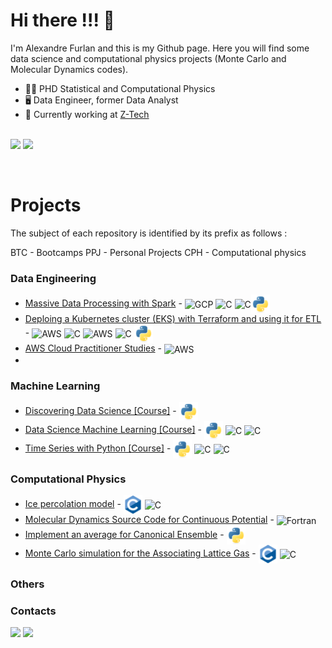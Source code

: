 # Hi there !!! 👋

I'm Alexandre Furlan and this is my Github page. Here you will find some data science and computational physics projects (Monte Carlo and Molecular Dynamics codes).
  
- 🧔🏻 PHD Statistical and Computational Physics
- 🖥 Data Engineer, former Data Analyst 
- 🏢 Currently working at [Z-Tech](https://github.com/ztech-company)  

<br>

<div>
  <img height="140em" src="https://github-readme-stats.vercel.app/api?username=apfurlan&show_icon=true&theme=prussian&include_all_commits=true&count_private=true"/> 
  <img height="140em" src="https://github-readme-stats.vercel.app/api/top-langs/?username=apfurlan&layout=compact&langs_count=16&theme=prussian"/> 
</div>

&nbsp;

 

# Projects 

The subject of each repository is identified by its prefix as follows : 

BTC - Bootcamps
PPJ - Personal Projects
CPH - Computational physics


### Data Engineering
- [Massive Data Processing with Spark](https://github.com/apfurlan/Cloud_Data_Engineer) -  <img align="center" alt="GCP" height="30" width="30" src="https://static.cdnlogo.com/logos/g/74/google-cloud.svg"> <img align="center" alt="C" height="30" width="30" src="https://symbols.getvecta.com/stencil_28/61_sql-database-generic.90b41636a8.svg"> <img align="center" alt="C" height="30" width="30" src="https://www.instana.com/media/01_INSTANA_IconSet_ApacheSpark.svg"><img align="center" alt="Python" height="30" width="30" src="https://raw.githubusercontent.com/devicons/devicon/master/icons/python/python-original.svg">
- [Deploing a Kubernetes cluster (EKS) with Terraform and using it for ETL](https://github.com/apfurlan/terraform_AWS_k8s_airflow_supserset) - <img align="center" alt="AWS" height="30" width="40" src="https://upload.wikimedia.org/wikipedia/commons/thumb/5/5c/AWS_Simple_Icons_AWS_Cloud.svg/768px-AWS_Simple_Icons_AWS_Cloud.svg.png?20191001220601"> <img align="center" alt="C" height="30" width="30" src="https://cdn.icon-icons.com/icons2/2107/PNG/512/file_type_terraform_icon_130125.png"> <img align="center" alt="AWS" height="30" width="40" src="https://seeklogo.com/images/K/kubernetes-logo-3A67038EAB-seeklogo.com.png"> <img align="center" alt="C" height="30" width="30" src="https://seeklogo.com/images/A/airflow-logo-A19E5B6709-seeklogo.com.png"> <img align="center" alt="Python" height="30" width="30" src="https://raw.githubusercontent.com/devicons/devicon/master/icons/python/python-original.svg">
- [AWS Cloud Practitioner Studies](https://github.com/apfurlan/AWS_Cloud_Practitioner_Studies) - <img align="center" alt="AWS" height="30" width="40" src="https://upload.wikimedia.org/wikipedia/commons/thumb/5/5c/AWS_Simple_Icons_AWS_Cloud.svg/768px-AWS_Simple_Icons_AWS_Cloud.svg.png?20191001220601">
- 
### Machine Learning
- [Discovering Data Science [Course]](https://github.com/apfurlan/CursoDDS) -  <img align="center" alt="Python" height="30" width="30" src="https://raw.githubusercontent.com/devicons/devicon/master/icons/python/python-original.svg"> 
- [Data Science Machine Learning [Course]](https://github.com/apfurlan/DataScienceMachineLearning) - <img align="center" alt="Python" height="30" width="30" src="https://raw.githubusercontent.com/devicons/devicon/master/icons/python/python-original.svg"> <img align="center" alt="C" height="30" width="35" src="https://upload.wikimedia.org/wikipedia/commons/thumb/0/05/Scikit_learn_logo_small.svg/260px-Scikit_learn_logo_small.svg.png"> <img align="center" alt="C" height="30" width="30" src="https://upload.wikimedia.org/wikipedia/commons/thumb/2/2d/Tensorflow_logo.svg/115px-Tensorflow_logo.svg.png">
- [Time Series with Python [Course]](https://gitlab.com/apfurlan/time_series) -
<img align="center" alt="Python" height="30" width="30" src="https://raw.githubusercontent.com/devicons/devicon/master/icons/python/python-original.svg"> <img align="center" alt="C" height="30" width="35" src="https://upload.wikimedia.org/wikipedia/commons/thumb/0/05/Scikit_learn_logo_small.svg/260px-Scikit_learn_logo_small.svg.png"> <img align="center" alt="C" height="30" width="30" src="https://upload.wikimedia.org/wikipedia/commons/thumb/2/2d/Tensorflow_logo.svg/115px-Tensorflow_logo.svg.png">





### Computational Physics
- [Ice percolation model](https://github.com/apfurlan/ice_percolation_model) - <img align="center" alt="C" height="30" width="30" src="https://raw.githubusercontent.com/devicons/devicon/master/icons/c/c-original.svg"> <img align="center" alt="C" height="30" width="30" src="https://images.vexels.com/media/users/3/166253/isolated/preview/14bc03b7b1c2c4e2656fd4c0a981cbbc-icone-da-linguagem-de-programacao-cpp.png">
- [Molecular Dynamics Source Code for Continuous Potential](https://github.com/apfurlan/molecular_dynamics_cpot) - <img align="center" alt="Fortran" height="30" width="30" src="https://upload.wikimedia.org/wikipedia/commons/thumb/b/b8/Fortran_logo.svg/255px-Fortran_logo.svg.png">
- [Implement an average for Canonical Ensemble](https://github.com/apfurlan/canonical_average) - <img align="center" alt="Python" height="30" width="30" src="https://raw.githubusercontent.com/devicons/devicon/master/icons/python/python-original.svg">
- [Monte Carlo simulation for the Associating Lattice Gas](https://github.com/apfurlan/MonteCarloCodes) - <img align="center" alt="C" height="30" width="30" src="https://raw.githubusercontent.com/devicons/devicon/master/icons/c/c-original.svg"> <img align="center" alt="C" height="30" width="30" src="https://images.vexels.com/media/users/3/166253/isolated/preview/14bc03b7b1c2c4e2656fd4c0a981cbbc-icone-da-linguagem-de-programacao-cpp.png">
### Others

### Contacts

<div>
<a href = "mailto:alexandrepfurlan@gmail.com"><img src="https://img.shields.io/badge/Gmail-D14836?style=for-the-badge&logo=gmail&logoColor=white" target="_blank"></a>  
<a href="linkedin.com/in/alexandre-furlan-b69251120" target="_blank"><img src="https://img.shields.io/badge/-LinkedIn-%230077B5?style=for-the-badge&logo=linkedin&logoColor=white" target="_blank"></a>
</div>
